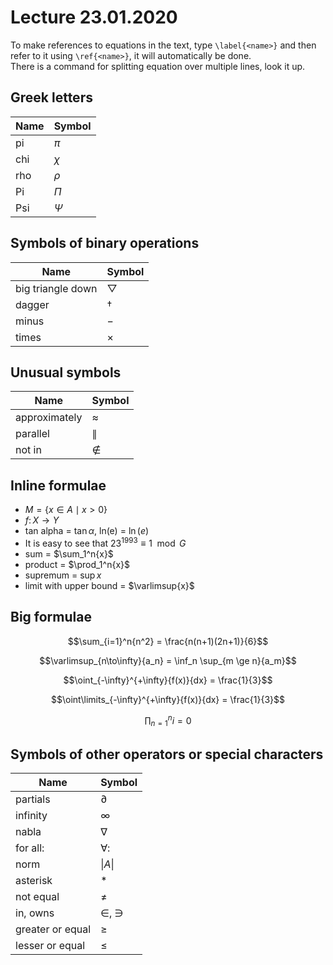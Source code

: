 # Lecture 23.01.2020

To make references to equations in the text, type `\label{<name>}` and then
refer to it using `\ref{<name>}`, it will automatically be done.     
There is a command for splitting equation over multiple lines, look it up.

## Greek letters

| Name | Symbol  |
|------|---------|
| pi   | $\pi$   |
| chi  | $\chi$  |
| rho  | $\rho$  |
| Pi   | $\Pi$   |
| Psi  | $\Psi$  |

## Symbols of binary operations

| Name              | Symbol                |
|-------------------|-----------------------|
| big triangle down | $\bigtriangledown$    |
| dagger            | $\dagger$             |
| minus             | $-$                   |
| times             | $\times$              |

## Unusual symbols

| Name          | Symbol        | 
|---------------|---------------|
| approximately | $\approx$     |
| parallel      | $\parallel$   |
| not in        | $\notin$      |

## Inline formulae

- $M = \{ x \in A \mid x > 0 \}$
- $f \colon X \to Y$
- tan alpha = $\tan{\alpha}$, ln(e) = $\ln(e)$
- It is easy to see that $23^{1993} \equiv 1 \mod G$
- sum = $\sum_1^n{x}$
- product = $\prod_1^n{x}$
- supremum = $\sup{x}$
- limit with upper bound = $\varlimsup{x}$

## Big formulae

$$\sum_{i=1}^n{n^2} = \frac{n(n+1)(2n+1)}{6}$$

$$\varlimsup_{n\to\infty}{a_n} = \inf_n \sup_{m \ge n}{a_m}$$

$$\oint_{-\infty}^{+\infty}{f(x)}{dx} = \frac{1}{3}$$

$$\oint\limits_{-\infty}^{+\infty}{f(x)}{dx} = \frac{1}{3}$$

$$\prod\nolimits_{n=1}^{n}{i} = 0$$

## Symbols of other operators or special characters

| Name                          | Symbol            |
|-------------------------------|-------------------|
| partials                      | $\partial$        |
| infinity                      | $\infty$          |
| nabla                         | $\nabla$          |
| for all:                      | $\forall \colon$  |
| norm                          | $\|A\|$           |
| asterisk                      | $\ast$            |
| not equal                     | $\neq$            |
| in, owns                      | $\in$, $\ni$      |
| greater or equal              | $\ge$             |
| lesser or equal               | $\le$             |
